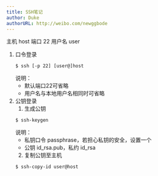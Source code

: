 ```yaml
---
title: SSH笔记
author: Duke
authorURL: http://weibo.com/newggbode
---
```

主机 host
端口 22
用户名 user
<!--truncate-->
1. 口令登录
    ```
    $ ssh [-p 22] [user@]host
    ```
    说明：
    - 默认端口22可省略
    - 用户名与本地用户名相同时可省略
1. 公钥登录
    1. 生成公钥
    ```
    $ ssh-keygen
    ```
    说明：
    - 私钥口令 passphrase，若担心私钥的安全，设置一个
    - 公钥 id_rsa.pub，私约 id_rsa
    2. 复制公钥至主机
    ```
    $ ssh-copy-id user@host
    ```
